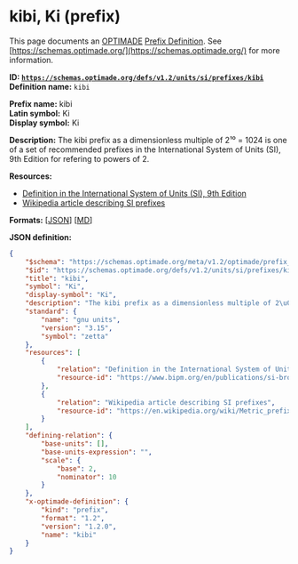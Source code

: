 # kibi, Ki (prefix)

This page documents an [OPTIMADE](https://www.optimade.org/) [Prefix Definition](https://schemas.optimade.org/#definitions). See [https://schemas.optimade.org/](https://schemas.optimade.org/) for more information.

**ID: [`https://schemas.optimade.org/defs/v1.2/units/si/prefixes/kibi`](https://schemas.optimade.org/defs/v1.2/units/si/prefixes/kibi)**  
**Definition name:** `kibi`

**Prefix name:** kibi  
**Latin symbol:** Ki  
**Display symbol:** Ki  
  
**Description:** The kibi prefix as a dimensionless multiple of 2¹⁰ = 1024 is one of a set of recommended prefixes in the International System of Units (SI), 9th Edition for refering to powers of 2.



**Resources:**

- [Definition in the International System of Units (SI), 9th Edition](https://www.bipm.org/en/publications/si-brochure)
- [Wikipedia article describing SI prefixes](https://en.wikipedia.org/wiki/Metric_prefix)


**Formats:** [[JSON](kibi.json)] [[MD](kibi.md)]

**JSON definition:**

``` json
{
    "$schema": "https://schemas.optimade.org/meta/v1.2/optimade/prefix_definition.md",
    "$id": "https://schemas.optimade.org/defs/v1.2/units/si/prefixes/kibi",
    "title": "kibi",
    "symbol": "Ki",
    "display-symbol": "Ki",
    "description": "The kibi prefix as a dimensionless multiple of 2\u00b9\u2070 = 1024 is one of a set of recommended prefixes in the International System of Units (SI), 9th Edition for refering to powers of 2.",
    "standard": {
        "name": "gnu units",
        "version": "3.15",
        "symbol": "zetta"
    },
    "resources": [
        {
            "relation": "Definition in the International System of Units (SI), 9th Edition",
            "resource-id": "https://www.bipm.org/en/publications/si-brochure"
        },
        {
            "relation": "Wikipedia article describing SI prefixes",
            "resource-id": "https://en.wikipedia.org/wiki/Metric_prefix"
        }
    ],
    "defining-relation": {
        "base-units": [],
        "base-units-expression": "",
        "scale": {
            "base": 2,
            "nominator": 10
        }
    },
    "x-optimade-definition": {
        "kind": "prefix",
        "format": "1.2",
        "version": "1.2.0",
        "name": "kibi"
    }
}
```